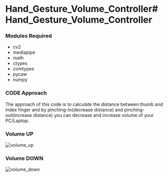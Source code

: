 # Hand_Gesture_Volume_Controller# Hand_Gesture_Volume_Controller
### Modules Required 

- cv2
- mediapipe
- math
- ctypes
- comtypes
- pycaw
- numpy


### CODE Approach

The approach of this code is to calculate the distance between thumb and index finger and by pinching-in(decrease distance) and pinching-out(increase distance) you can decrease and increase volume of your PC/Laptop.

### Volume UP

![volume_up](https://user-images.githubusercontent.com/89788164/180642311-d2d185fa-f647-4030-93cb-86caa1ef5aba.png)



### Volume DOWN

![volume_down](https://user-images.githubusercontent.com/89788164/180642347-2a788d5c-ec60-4305-8562-d3988f931972.png)
